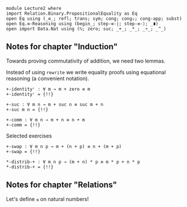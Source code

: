```
module Lecture2 where
import Relation.Binary.PropositionalEquality as Eq
open Eq using (_≡_; refl; trans; sym; cong; cong₂; cong-app; subst)
open Eq.≡-Reasoning using (begin_; step-≡-∣; step-≡-⟩; _∎)
open import Data.Nat using (ℕ; zero; suc; _+_; _*_; _∸_; _^_)
```

## Notes for chapter "Induction"


Towards proving commutativity of addition, we need two lemmas.

Instead of using `rewrite` we write equality proofs using equational reasoning (a convenient notation).

```
+-identityʳ : ∀ m → m + zero ≡ m
+-identityʳ = {!!}
```

```
+-suc : ∀ m n → m + suc n ≡ suc m + n
+-suc m n = {!!}
```

```
+-comm : ∀ m n → m + n ≡ n + m
+-comm = {!!}
```

Selected exercises

```
+-swap : ∀ m n p → m + (n + p) ≡ n + (m + p)
+-swap = {!!}
```


```
*-distrib-+ : ∀ m n p → (m + n) * p ≡ m * p + n * p
*-distrib-+ = {!!}
```



## Notes for chapter "Relations"

Let's define `≤` on natural numbers!


